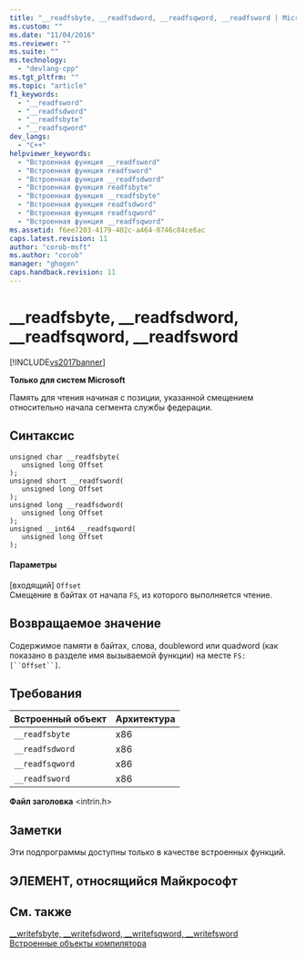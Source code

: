 ```yaml
---
title: "__readfsbyte, __readfsdword, __readfsqword, __readfsword | Microsoft Docs"
ms.custom: ""
ms.date: "11/04/2016"
ms.reviewer: ""
ms.suite: ""
ms.technology: 
  - "devlang-cpp"
ms.tgt_pltfrm: ""
ms.topic: "article"
f1_keywords: 
  - "__readfsword"
  - "__readfsdword"
  - "__readfsbyte"
  - "__readfsqword"
dev_langs: 
  - "C++"
helpviewer_keywords: 
  - "Встроенная функция __readfsword"
  - "Встроенная функция readfsword"
  - "Встроенная функция __readfsdword"
  - "Встроенная функция readfsbyte"
  - "Встроенная функция __readfsbyte"
  - "Встроенная функция readfsdword"
  - "Встроенная функция readfsqword"
  - "Встроенная функция __readfsqword"
ms.assetid: f6ee7203-4179-402c-a464-0746c84ce6ac
caps.latest.revision: 11
author: "corob-msft"
ms.author: "corob"
manager: "ghogen"
caps.handback.revision: 11
---
```

# __readfsbyte, __readfsdword, __readfsqword, __readfsword
[!INCLUDE[vs2017banner](../assembler/inline/includes/vs2017banner.md)]

**Только для систем Microsoft**  
  
 Память для чтения начиная с позиции, указанной смещением относительно начала сегмента службы федерации.  
  
## Синтаксис  
  
```  
unsigned char __readfsbyte(   
   unsigned long Offset   
);  
unsigned short __readfsword(   
   unsigned long Offset   
);  
unsigned long __readfsdword(   
   unsigned long Offset  
);  
unsigned __int64 __readfsqword(   
   unsigned long Offset   
);  
```  
  
#### Параметры  
 \[входящий\] `Offset`  
 Смещение в байтах от начала `FS`, из которого выполняется чтение.  
  
## Возвращаемое значение  
 Содержимое памяти в байтах, слова, doubleword или quadword \(как показано в разделе имя вызываемой функции\) на месте `FS:[``Offset``]`.  
  
## Требования  
  
|Встроенный объект|Архитектура|  
|-----------------------|-----------------|  
|`__readfsbyte`|x86|  
|`__readfsdword`|x86|  
|`__readfsqword`|x86|  
|`__readfsword`|x86|  
  
 **Файл заголовка** \<intrin.h\>  
  
## Заметки  
 Эти подпрограммы доступны только в качестве встроенных функций.  
  
## ЭЛЕМЕНТ, относящийся Майкрософт  
  
## См. также  
 [\_\_writefsbyte, \_\_writefsdword, \_\_writefsqword, \_\_writefsword](../intrinsics/writefsbyte-writefsdword-writefsqword-writefsword.md)   
 [Встроенные объекты компилятора](../intrinsics/compiler-intrinsics.md)